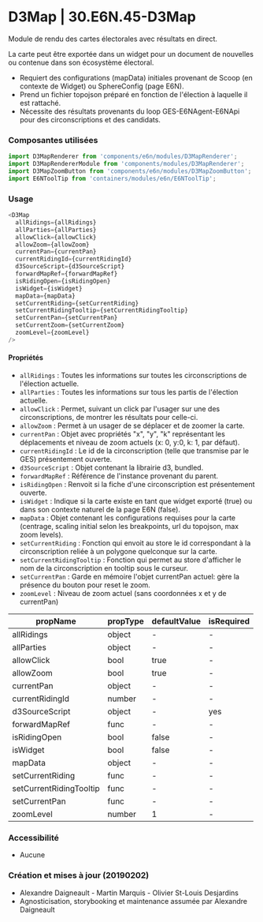 # D3Map | 30.E6N.45-D3Map

Module de rendu des cartes électorales avec résultats en direct.

La carte peut être exportée dans un widget pour un document de nouvelles ou contenue dans son écosystème électoral.
- Requiert des configurations (mapData) initiales provenant de Scoop (en contexte de Widget) ou SphereConfig (page E6N).
- Prend un fichier topojson préparé en fonction de l'élection à laquelle il est rattaché.
- Nécessite des résultats provenants du loop GES-E6NAgent-E6NApi pour des circonscriptions et des candidats.

### Composantes utilisées
```js
import D3MapRenderer from 'components/e6n/modules/D3MapRenderer';
import D3MapRendererModule from 'components/modules/D3MapRenderer';
import D3MapZoomButton from 'components/e6n/modules/D3MapZoomButton';
import E6NToolTip from 'containers/modules/e6n/E6NToolTip';
```

### Usage
``` js
<D3Map
  allRidings={allRidings}
  allParties={allParties}
  allowClick={allowClick}
  allowZoom={allowZoom}
  currentPan={currentPan}
  currentRidingId={currentRidingId}
  d3SourceScript={d3SourceScript}
  forwardMapRef={forwardMapRef}
  isRidingOpen={isRidingOpen}
  isWidget={isWidget}
  mapData={mapData}
  setCurrentRiding={setCurrentRiding}
  setCurrentRidingTooltip={setCurrentRidingTooltip}
  setCurrentPan={setCurrentPan}
  setCurrentZoom={setCurrentZoom}
  zoomLevel={zoomLevel}
/>
```

#### Propriétés
* `allRidings` : Toutes les informations sur toutes les circonscriptions de l'élection actuelle.
* `allParties` : Toutes les informations sur tous les partis de l'élection actuelle.
* `allowClick` : Permet, suivant un click par l'usager sur une des circonscriptions, de montrer les résultats pour celle-ci.
* `allowZoom` : Permet à un usager de se déplacer et de zoomer la carte.
* `currentPan` : Objet avec propriétés "x", "y", "k" représentant les déplacements et niveau de zoom actuels (x: 0, y:0, k: 1, par défaut).
* `currentRidingId` : Le id de la circonscription (telle que transmise par le GES) présentement ouverte. 
* `d3SourceScript` : Objet contenant la librairie d3, bundled.
* `forwardMapRef` : Référence de l'instance provenant du parent.
* `isRidingOpen` : Renvoit si la fiche d'une circonscription est présentement ouverte.
* `isWidget` : Indique si la carte existe en tant que widget exporté (true) ou dans son contexte naturel de la page E6N (false).
* `mapData` : Objet contenant les configurations requises pour la carte (centrage, scaling initial selon les breakpoints, url du topojson, max zoom levels).
* `setCurrentRiding` : Fonction qui envoit au store le id correspondant à la circonscription reliée à un polygone quelconque sur la carte.
* `setCurrentRidingTooltip` : Fonction qui permet au store d'afficher le nom de la circonscription en tooltip sous le curseur.
* `setCurrentPan` : Garde en mémoire l'objet currentPan actuel: gère la présence du bouton pour reset le zoom.
* `zoomLevel` : Niveau de zoom actuel (sans coordonnées x et y de currentPan)

| propName                | propType | defaultValue | isRequired |
|-------------------------|----------|--------------|------------|
| allRidings              | object   | -            | -          |
| allParties              | object   | -            | -          |
| allowClick              | bool     | true         | -          |
| allowZoom               | bool     | true         | -          |
| currentPan              | object   | -            | -          |
| currentRidingId         | number   | -            | -          |
| d3SourceScript          | object   | -            | yes        |
| forwardMapRef           | func     | -            | -          |
| isRidingOpen            | bool     | false        | -          |
| isWidget                | bool     | false        | -          |
| mapData                 | object   | -            | -          |
| setCurrentRiding        | func     | -            | -          |
| setCurrentRidingTooltip | func     | -            | -          |
| setCurrentPan           | func     | -            | -          |
| zoomLevel               | number   | 1            | -          |


### Accessibilité
* Aucune

### Création et mises à jour (20190202)
* Alexandre Daigneault - Martin Marquis - Olivier St-Louis Desjardins
* Agnosticisation, storybooking et maintenance assumée par Alexandre Daigneault